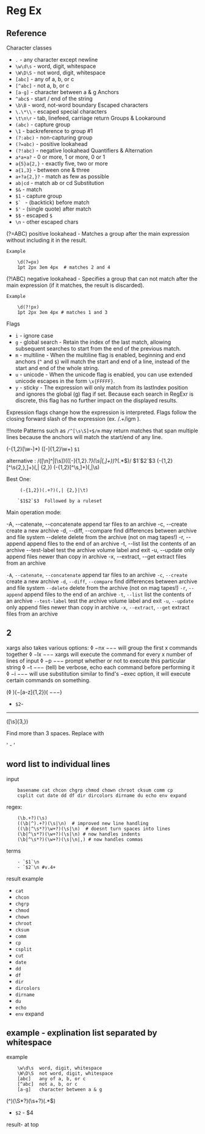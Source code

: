 # Reg Ex

## Reference


Character classes
- `.` - any character except newline
- `\w\d\s` - word, digit, whitespace
- `\W\D\S` - not word, digit, whitespace
- `[abc]` - any of a, b, or c
- `[^abc]` - not a, b, or c
- `[a-g]` - character between a & g
Anchors
- `^abc$` - start / end of the string
- `\b\B` - word, not-word boundary
Escaped characters
- `\.\*\\` - escaped special characters
- `\t\n\r` - tab, linefeed, carriage return
Groups & Lookaround
- `(abc)` - capture group
- `\1` - backreference to group #1
- `(?:abc)` - non-capturing group
- `(?=abc)` - positive lookahead
- `(?!abc)` - negative lookahead
Quantifiers & Alternation
- `a*a+a?` - 0 or more, 1 or more, 0 or 1
- `a{5}a{2,}` - exactly five, two or more
- `a{1,3}` - between one & three
- `a+?a{2,}?` - match as few as possible
- `ab|cd` - match ab or cd
Substitution
- `$&` -  match
- `$1` -  capture group
- ```$` ``` -  (backtick) before match
- `$'` - (single quote) after match
- `$$` - escaped `$`
- `\n` - other escaped chars






(?=ABC) positive lookahead - Matches a group after the main expression without including it in the result.

    Example

        \d(?=px)
        1pt 2px 3em 4px  # matches 2 and 4

(?!ABC) negative lookahead - Specifies a group that can not match after the main expression (if it matches, the result is discarded).

    Example

        \d(?!px)
        1pt 2px 3em 4px # matches 1 and 3
Flags
- `i` - ignore case
- `g` - global search - Retain the index of the last match, allowing subsequent searches to start from the end of the previous match.
- `m` - multiline - When the multiline flag is enabled, beginning and end anchors (`^` and `$`) will match the start and end of a line, instead of the start and end of the whole string.
- `u` - unicode - When the unicode flag is enabled, you can use extended unicode escapes in the form `\x{FFFFF}`.
- `y` - sticky - The expression will only match from its lastIndex position and ignores the global (g) flag if set. Because each search in RegExr is discrete, this flag has no further impact on the displayed results.

Expression flags change how the expression is interpreted. Flags follow the closing forward slash of the expression (ex. /.+/igm ).

!!!note Patterns such as `/^[\s\S]+$/m` may return matches that span multiple lines because the anchors will match the start/end of any line.


(-{1,2}[\w-]*)
([-]{1,2}\w+)
`$1`

alternative :
/([\n]^|[\s])(([-]{1,2}.*?)(\s|[,]+))*?(.*$)/
$1`$2`$3
(-{1,2}[^\s{2,},]+)(,| {2,})
(-{1,2}[^\s,]+)(,|\s)

Best One:

         (-{1,2})(.+?)(,| {2,}|\t)

        `$1$2`$3  Followed by a ruleset


Main operation mode:

-A, --catenate, --concatenate   append tar files to an archive
-c, --create               create a new archive
-d, --diff, --compare      find differences between archive and file system
    --delete               delete from the archive (not on mag tapes!)
-r, --append               append files to the end of an archive
-t, --list                 list the contents of an archive
    --test-label           test the archive volume label and exit
-u, --update               only append files newer than copy in archive
-x, --extract, --get       extract files from an archive

`-A`, `--catenate`, `--concatenate`   append tar files to an archive
`-c`, `--create`               create a new archive
`-d`, `--diff`, `--compare`      find differences between archive and file system
    `--delete`               delete from the archive (not on mag tapes!)
`-r`, `--append`               append files to the end of an archive
`-t`, `--list`                 list the contents of an archive
    `--test-label`           test the archive volume label and exit
`-u`, `--update`               only append files newer than copy in archive
`-x`, `--extract`, `--get`       extract files from an archive


## 2

xargs also takes various options:
◊ −nx −−− will group the first x commands together
◊ −lx −−− xargs will execute the command for every x number of lines of input
◊ −p −−− prompt whether or not to execute this particular string
◊ −t −−− (tell) be verbose, echo each command before performing it
◊ −i −−− will use substitution similar to find's −exec option, it will execute certain commands
on something.

(◊ )(−[a-z]{1,2})( −−−)
- `$2`-

---

([\s]{3,})

Find more than 3 spaces. Replace with

' - '

## word list to individual lines

input

        basename cat chcon chgrp chmod chown chroot cksum comm cp
        csplit cut date dd df dir dircolors dirname du echo env expand

regex:

        (\b.+?)(\s)
        ((\b|^).+?)(\s|\n)  # improved new line handling
        ((\b|^\s*?)\w+?)(\s|\n)  # doesnt turn spaces into lines
        (\b|^\s*?)(\w+?)(\s|\n) # now handles indents
        (\b|^\s*?)(\w+?)(\s|\n|,) # now handles commas

terms

        - `$1`\n
        - `$2`\n #v.4+

result example

- `cat`
- `chcon`
- `chgrp`
- `chmod`
- `chown`
- `chroot`
- `cksum`
- `comm`
- `cp`
- `csplit`
- `cut`
- `date`
- `dd`
- `df`
- `dir`
- `dircolors`
- `dirname`
- `du`
- `echo`
- `env`
expand

## example - explination list separated by whitespace


example

        \w\d\s	word, digit, whitespace
        \W\D\S	not word, digit, whitespace
        [abc]	any of a, b, or c
        [^abc]	not a, b, or c
        [a-g]	character between a & g

(^)(\S*?)(\s+?)(.*$)

- `$2` - $4

result- at top
